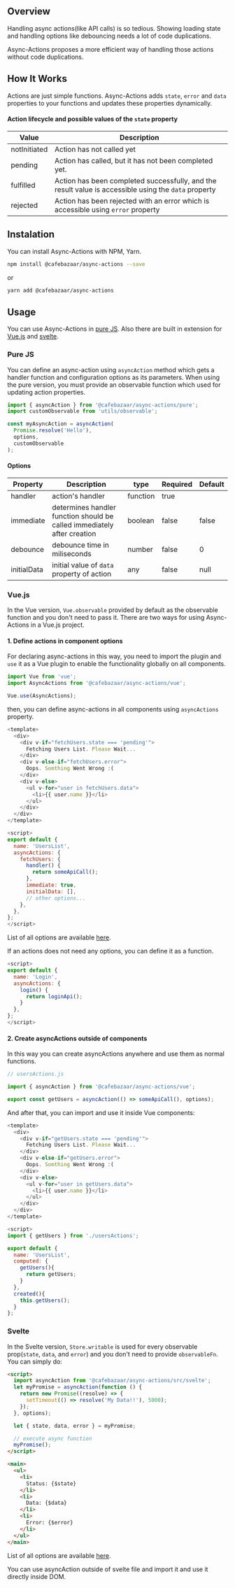 ## Overview

Handling async actions(like API calls) is so tedious. Showing loading state and handling options like debouncing needs a lot of code duplications.

Async-Actions proposes a more efficient way of handling those actions without code duplications.

## How It Works

Actions are just simple functions. Async-Actions adds `state`, `error` and `data` properties to your functions and updates these properties dynamically.

#### Action lifecycle and possible values of the `state` property

| Value        | Description                                                                                          |
| ------------ | ---------------------------------------------------------------------------------------------------- |
| notInitiated | Action has not called yet                                                                            |
| pending      | Action has called, but it has not been completed yet.                                                |
| fulfilled    | Action has been completed successfully, and the result value is accessible using the `data` property |
| rejected     | Action has been rejected with an error which is accessible using `error` property                    |

## Instalation

You can install Async-Actions with NPM, Yarn.

```bash
npm install @cafebazaar/async-actions --save
```

or

```bash
yarn add @cafebazaar/async-actions
```

## Usage

You can use Async-Actions in [pure JS](#pure-js). Also there are built in extension for [Vue.js](#vuejs) and [svelte](#svelte).

### Pure JS

You can define an async-action using `asyncAction` method which gets a handler function and configuration options as its parameters. When using the pure version, you must provide an observable function which used for updating action properties.

```javascript
import { asyncAction } from '@cafebazaar/async-actions/pure';
import customObservable from 'utils/observable';

const myAsyncAction = asyncAction(
  Promise.resolve('Hello'),
  options,
  customObservable
);
```

#### Options

| Property    | Description                                                             | type     | Required | Default |
| ----------- | ----------------------------------------------------------------------- | -------- | -------- | ------- |
| handler     | action's handler                                                        | function | true     |         |
| immediate   | determines handler function should be called immediately after creation | boolean  | false    | false   |
| debounce    | debounce time in miliseconds                                            | number   | false    | 0       |
| initialData | initial value of `data` property of action                              | any      | false    | null    |

### Vue.js

In the Vue version, `Vue.observable` provided by default as the observable function and you don't need to pass it. There are two ways for using Async-Actions in a Vue.js project.

#### 1. Define actions in component options

For declaring async-actions in this way, you need to import the plugin and `use` it as a Vue plugin to enable the functionality globally on all components.

```javascript
import Vue from 'vue';
import AsyncActions from '@cafebazaar/async-actions/vue';

Vue.use(AsyncActions);
```

then, you can define async-actions in all components using `asyncActions` property.

```javascript
<template>
  <div>
    <div v-if="fetchUsers.state === 'pending'">
      Fetching Users List. Please Wait...
    </div>
    <div v-else-if="fetchUsers.error">
      Oops. Somthing Went Wrong :(
    </div>
    <div v-else>
      <ul v-for="user in fetchUsers.data">
        <li>{{ user.name }}</li>
      </ul>
    </div>
  </div>
</template>

<script>
export default {
  name: 'UsersList',
  asyncActions: {
    fetchUsers: {
      handler() {
        return someApiCall();
      },
      immediate: true,
      initialData: [],
      // other options...
    },
  },
};
</script>
```

List of all options are available [here](#options).

If an actions does not need any options, you can define it as a function.

```javascript
<script>
export default {
  name: 'Login',
  asyncActions: {
    login() {
      return loginApi();
    }
  },
};
</script>
```

#### 2. Create asyncActions outside of components

In this way you can create asyncActions anywhere and use them as normal functions.

```javascript
// usersActions.js

import { asyncAction } from '@cafebazaar/async-actions/vue';

export const getUsers = asyncAction(() => someApiCall(), options);
```

And after that, you can import and use it inside Vue components:

```javascript
<template>
  <div>
    <div v-if="getUsers.state === 'pending'">
      Fetching Users List. Please Wait...
    </div>
    <div v-else-if="getUsers.error">
      Oops. Somthing Went Wrong :(
    </div>
    <div v-else>
      <ul v-for="user in getUsers.data">
        <li>{{ user.name }}</li>
      </ul>
    </div>
  </div>
</template>

<script>
import { getUsers } from './usersActions';

export default {
  name: 'UsersList',
  computed: {
    getUsers(){
      return getUsers;
    }
  },
  created(){
    this.getUsers();
  }
};
```

### Svelte

In the Svelte version, `Store.writable` is used for every observable prop(`state`, `data`, and `error`) and you don't need to provide `observableFn`. You can simply do:

```html
<script>
  import asyncAction from '@cafebazaar/async-actions/src/svelte';
  let myPromise = asyncAction(function () {
    return new Promise((resolve) => {
      setTimeout(() => resolve('My Data!!'), 5000);
    });
  }, options);

  let { state, data, error } = myPromise;

  // execute async function
  myPromise();
</script>

<main>
  <ul>
    <li>
      Status: {$state}
    </li>
    <li>
      Data: {$data}
    </li>
    <li>
      Error: {$error}
    </li>
  </ul>
</main>
```

List of all options are available [here](#options).

You can use asyncAction outside of svelte file and import it and use it directly inside DOM.
